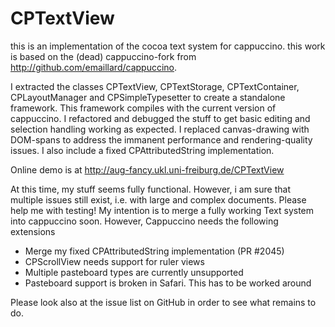 CPTextView
==========
this is an implementation of the cocoa text system for cappuccino.
this work is based on the (dead) cappuccino-fork from <http://github.com/emaillard/cappuccino>.

I extracted the classes CPTextView, CPTextStorage, CPTextContainer, CPLayoutManager and CPSimpleTypesetter to create a standalone framework. This framework compiles with the current version of cappuccino.
I refactored and debugged the stuff to get basic editing and selection handling working as expected.
I replaced canvas-drawing with DOM-spans to address the immanent performance and rendering-quality issues.
I also include a fixed CPAttributedString implementation.

Online demo is at <http://aug-fancy.ukl.uni-freiburg.de/CPTextView>

At this time, my stuff seems fully functional. However, i am sure that multiple issues still exist, i.e. with large and complex documents. Please help me with testing!
My intention is to merge a fully working Text system into cappuccino soon.
However, Cappuccino needs the following extensions
* Merge my fixed CPAttributedString implementation (PR #2045)
* CPScrollView needs support for ruler views
* Multiple pasteboard types are currently unsupported
* Pasteboard support is broken in Safari. This has to be worked around

Please look also at the issue list on GitHub in order to see what remains to do.
